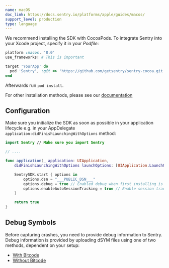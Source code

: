 ```yaml
---
name: macOS
doc_link: https://docs.sentry.io/platforms/apple/guides/macos/
support_level: production
type: language
---
```


We recommend installing the SDK with CocoaPods. To integrate Sentry into your Xcode project, specify it in your _Podfile_:

```ruby
platform :macos, '8.0'
use_frameworks! # This is important

target 'YourApp' do
  pod 'Sentry', :git => 'https://github.com/getsentry/sentry-cocoa.git', :tag => '{{ packages.version('sentry.cocoa') }}'
end
```

Afterwards run `pod install`.

For other installation methods, please see our [documentation](https://docs.sentry.io/platforms/apple/install/)

## Configuration

Make sure you initialize the SDK as soon as possible in your application lifecycle e.g. in your AppDelegate `application:didFinishLaunchingWithOptions` method:

```swift
import Sentry // Make sure you import Sentry

// ....

func application(_ application: UIApplication,
    didFinishLaunchingWithOptions launchOptions: [UIApplication.LaunchOptionsKey: Any]?) -> Bool {

    SentrySDK.start { options in
        options.dsn = "___PUBLIC_DSN___"
        options.debug = true // Enabled debug when first installing is always helpful
        options.enableAutoSessionTracking = true // Enable session tracking
    }

    return true
}
```

## Debug Symbols

Before capturing crashes, you need to provide debug information to Sentry. Debug information is provided by uploading dSYM files using one of two methods, dependent on your setup:

- [With Bitcode](/platforms/apple/dsym/#dsym-with-bitcode)
- [Without Bitcode](/platforms/apple/dsym/#dsym-without-bitcode)
